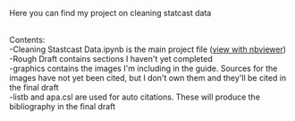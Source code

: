 Here you can find my project on cleaning statcast data
<br/>
<br/>

Contents:<br />
  -Cleaning Stastcast Data.ipynb is the main project file ([view with nbviewer](https://nbviewer.jupyter.org/github/chrisman1015/Cleaning-Statcast-Data/blob/master/Cleaning%20Statcast%20Data/Cleaning%20Statcast%20Data.ipynb?flush_cache=true)) <br />
  -Rough Draft contains sections I haven't yet completed<br />
  -graphics contains the images I'm including in the guide. Sources for the images have not yet been cited, but I don't own them and they'll be cited in the final draft<br />
  -listb and apa.csl are used for auto citations. These will produce the bibliography in the final draft
